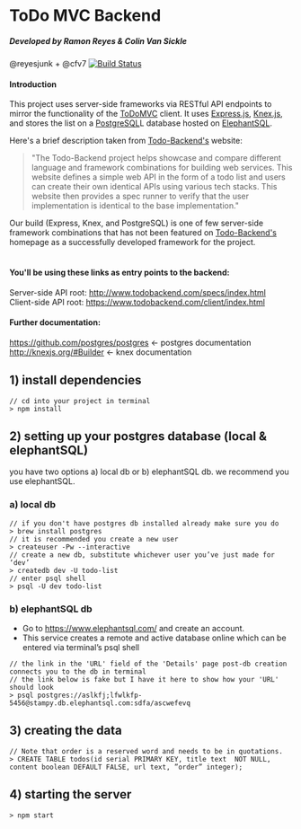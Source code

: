 # ToDo MVC Backend 
##### Developed by Ramon Reyes & Colin Van Sickle <br>
@reyesjunk + @cfv7
[![Build Status](https://travis-ci.org/Cohort-9/todo-ramon-colin.svg?branch=master)](https://travis-ci.org/Cohort-9/todo-ramon-colin)
#### Introduction
This project uses server-side frameworks via RESTful API endpoints to mirror the functionality of the [ToDoMVC](http://todomvc.com/) client. It uses [Express.js](http://expressjs.com), [Knex.js](http://knexjs.com), and stores the list on a [PostgreSQL](https://www.postgresql.org)L database hosted on [ElephantSQL](https://www.elephantsql.com/).

Here's a brief description taken from [Todo-Backend's](http://www.todobackend.com/) website:

>"The Todo-Backend project helps showcase and compare different language and framework combinations for building web services. This website defines a simple web API in the form of a todo list and users can create their own identical APIs using various tech stacks. This website then provides a spec runner to verify that the user implementation is identical to the base implementation."

Our build (Express, Knex, and PostgreSQL) is one of few server-side framework combinations that has not been featured on  [Todo-Backend's](http://www.todobackend.com/) homepage as a successfully developed framework for the project.
<br>
<br>
#### You'll be using these links as entry points to the backend:<br>
Server-side API root: http://www.todobackend.com/specs/index.html <br>
Client-side API root:  https://www.todobackend.com/client/index.html <br>

#### Further documentation:<br>
https://github.com/postgres/postgres <- postgres documentation <br>
http://knexjs.org/#Builder <- knex documentation <br>

## 1) install dependencies
```
// cd into your project in terminal 
> npm install
```
## 2) setting up your postgres database (local & elephantSQL)
you have two options a) local db or b) elephantSQL db.
we recommend you use elephantSQL.
### a) local db
```
// if you don't have postgres db installed already make sure you do
> brew install postgres
// it is recommended you create a new user
> createuser -Pw --interactive 
// create a new db, substitute whichever user you’ve just made for ‘dev’ 
> createdb dev -U todo-list
// enter psql shell
> psql -U dev todo-list
```
### b) elephantSQL db
* Go to https://www.elephantsql.com/ and create an account. <br>
* This service creates a remote and active database online which can be entered via terminal’s psql shell
```
// the link in the 'URL' field of the 'Details' page post-db creation connects you to the db in terminal
// the link below is fake but I have it here to show how your 'URL' should look 
> psql postgres://aslkfj;lfwlkfp-5456@stampy.db.elephantsql.com:sdfa/ascwefevq 
```

## 3) creating the data
```
// Note that order is a reserved word and needs to be in quotations.
> CREATE TABLE todos(id serial PRIMARY KEY, title text  NOT NULL, content boolean DEFAULT FALSE, url text, ”order” integer);
```
## 4) starting the server
```
> npm start 
```




